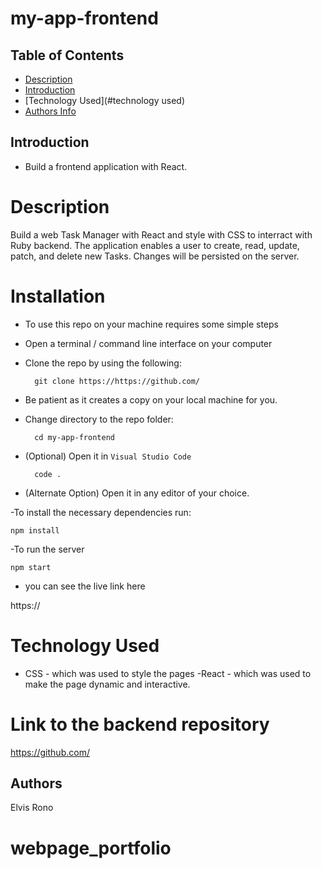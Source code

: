 # my-app-frontend


## Table of Contents
+ [Description](#description)
+ [Introduction](#introduction)
+ [Technology Used](#technology used)
+ [Authors Info](#author-Info)

## Introduction
- Build a frontend application with React.

# Description
<p>Build a web Task Manager  with React and style with CSS to interract with Ruby backend. The application enables a user to create, read, update, patch, and delete new Tasks. Changes will be persisted on the server.</p>

# Installation
- To use this repo on your machine requires some simple steps

- Open a terminal / command line interface on your computer
- Clone the repo by using the following:

        git clone https://https://github.com/

- Be patient as it creates a copy on your local machine for you.
- Change directory to the repo folder:

        cd my-app-frontend

- (Optional) Open it in ``Visual Studio Code``

        code .

- (Alternate Option) Open it in any editor of your choice.

-To install the necessary dependencies run:

    npm install

-To run the server

    npm start

- you can see the live link here 

https://


# Technology Used
- CSS - which was used to style the pages
-React - which was used to make the page dynamic and interactive.


# Link to the backend repository

https://github.com/



## Authors
Elvis Rono


# webpage_portfolio

